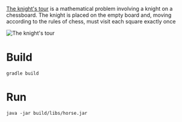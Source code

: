[The knight's tour](http://en.wikipedia.org/wiki/Knight's_tour) is a mathematical problem involving a knight on a chessboard. The knight is placed on the empty board and, moving according to the rules of chess, must visit each square exactly once

![The knight's tour](https://raw.github.com/ashpool/horse/knights-tour.jpg)

# Build
```
gradle build
```

# Run
```
java -jar build/libs/horse.jar
```

